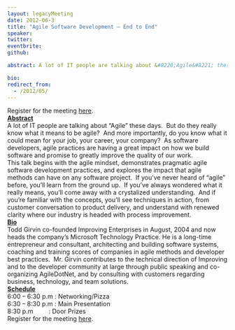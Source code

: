 ```yaml
---
layout: legacyMeeting
date: 2012-06-3
title: "Agile Software Development – End to End"
speaker:
twitter:
eventbrite:
github:

abstract: A lot of IT people are talking about &#8220;Agile&#8221; these days. &nbsp;But do they really know what it means to be agile? &nbsp;And more importantly, do you know what it could mean for your job, your career, your company? &nbsp;As software developers, agile practices are having a great impact on how we build software and promise to greatly improve the quality of our work.

bio:
redirect_from:
  - /2012/05/
---
```


<div id="_mcePaste">
<div id="_mcePaste">Register for the meeting <a href="http://www.eventbrite.com/event/3584014885">here</a>.</div>
<div id="_mcePaste"><strong><span style="text-decoration: underline;">Abstract</span></strong></div>
<div id="_mcePaste">A lot of IT people are talking about &#8220;Agile&#8221; these days. &nbsp;But do they really know what it means to be agile? &nbsp;And more importantly, do you know what it could mean for your job, your career, your company? &nbsp;As software developers, agile practices are having a great impact on how we build software and promise to greatly improve the quality of our work.</div>
<div id="_mcePaste">This talk begins with the agile mindset, demonstrates pragmatic agile software development practices, and explores the impact that agile methods can have on any software project. &nbsp;If you&#8217;ve never heard of &#8220;agile&#8221; before, you&#8217;ll learn from the ground up. &nbsp;If you&#8217;ve always wondered what it really means, you&#8217;ll come away with a crystalized understanding. &nbsp;And if you&#8217;re familiar with the concepts, you&#8217;ll see techniques in action, from customer conversation to product delivery, and understand with renewed clarity where our industry is headed with process improvement.</div>
<div><strong><span style="text-decoration: underline;">Bio</span></strong></div>
<div id="_mcePaste">Todd Girvin co-founded Improving Enterprises in August, 2004 and now heads the company&#8217;s Microsoft Technology Practice. He is a long-time entrepreneur and consultant, architecting and building software systems, coaching and training scores of companies in agile methods and developer best practices. &nbsp;Mr. Girvin contributes to the technical direction of Improving and to the developer community at large through public speaking and co-organizing AgileDotNet, and by consulting with customers regarding business, technology, and team solutions.</div>
<div id="_mcePaste"><strong><span style="text-decoration: underline;">Schedule</span></strong></div>
<div id="_mcePaste">6:00 &#8211; 6:30 p.m : Networking/Pizza</div>
<div id="_mcePaste">6:30 &#8211; 8:30 p.m : Main Presentation</div>
<div id="_mcePaste">8:30 p.m &nbsp; &nbsp; &nbsp; &nbsp; : Door Prizes</div>
<div>Register for the meeting <a href="http://www.eventbrite.com/event/3584014885">here</a>.</div>
</div>

